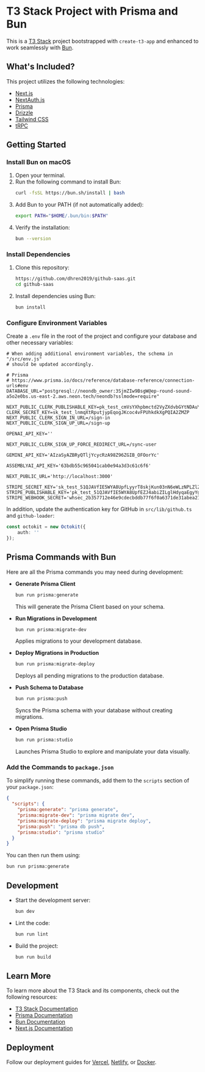 # T3 Stack Project with Prisma and Bun

This is a [T3 Stack](https://create.t3.gg/) project bootstrapped with `create-t3-app` and enhanced to work seamlessly with [Bun](https://bun.sh/).

## What's Included?

This project utilizes the following technologies:

- [Next.js](https://nextjs.org)
- [NextAuth.js](https://next-auth.js.org)
- [Prisma](https://prisma.io)
- [Drizzle](https://orm.drizzle.team)
- [Tailwind CSS](https://tailwindcss.com)
- [tRPC](https://trpc.io)

## Getting Started

### **Install Bun on macOS**

1. Open your terminal.
2. Run the following command to install Bun:
   ```bash
   curl -fsSL https://bun.sh/install | bash
   ```
3. Add Bun to your PATH (if not automatically added):
   ```bash
   export PATH="$HOME/.bun/bin:$PATH"
   ```
4. Verify the installation:
   ```bash
   bun --version
   ```

### **Install Dependencies**

1. Clone this repository:
   ```bash
   https://github.com/dhren2019/github-saas.git
   cd github-saas
   ```
2. Install dependencies using Bun:
   ```bash
   bun install
   ```

### **Configure Environment Variables**

Create a `.env` file in the root of the project and configure your database and other necessary variables:

```env
# When adding additional environment variables, the schema in "/src/env.js"
# should be updated accordingly.

# Prisma
# https://www.prisma.io/docs/reference/database-reference/connection-urls#env
DATABASE_URL="postgresql://neondb_owner:3SjmZIw9BsgW@ep-round-sound-a5o2e0bs.us-east-2.aws.neon.tech/neondb?sslmode=require"

NEXT_PUBLIC_CLERK_PUBLISHABLE_KEY=pk_test_cmVsYXhpbmctd2VyZXdvbGYtNDAuY2xlcmsuYWNjb3VudHMuZGV2JA
CLERK_SECRET_KEY=sk_test_lnmqXtRputjypEqogJKcoc4vFPUhkdkXgPQIA2ZMZP
NEXT_PUBLIC_CLERK_SIGN_IN_URL=/sign-in
NEXT_PUBLIC_CLERK_SIGN_UP_URL=/sign-up

OPENAI_API_KEY=''

NEXT_PUBLIC_CLERK_SIGN_UP_FORCE_REDIRECT_URL=/sync-user

GEMINI_API_KEY='AIzaSyAZBRyQTljYcycRzA98Z96ZGIB_OFOorYc'

ASSEMBLYAI_API_KEY='63bdb55c965041cab0e94a3d3c61c6f6'

NEXT_PUBLIC_URL='http://localhost:3000'

STRIPE_SECRET_KEY='sk_test_51QJAVfIE5WYA8UpfLyyrT8skjKun03nN6eWLzNPLZl2zoj4OPCDNLVvxu6w4EzTOYCDPmBl3URgfuSGPfSLYdlvn00VybLf0cr'  
STRIPE_PUBLISHABLE_KEY='pk_test_51QJAVfIE5WYA8UpfEZJ4abiZILglHdyqaEgyYgosmq3UQ3FPC9aTBM0OyHLeYYsxTJjtuOVaJwnMnmRjj9ZkD01300l6083BKz'
STRIPE_WEBHOOK_SECRET='whsec_2b357712e46e9cdecbddb77f6f0a6371de31abea214359a9494e729cda0c3d66'
```

In addition, update the authentication key for GitHub in `src/lib/github.ts` and `github-loader`:

```typescript
const octokit = new Octokit({
    auth: ''
});
```

## Prisma Commands with Bun

Here are all the Prisma commands you may need during development:

- **Generate Prisma Client**
  ```bash
  bun run prisma:generate
  ```
  This will generate the Prisma Client based on your schema.

- **Run Migrations in Development**
  ```bash
  bun run prisma:migrate-dev
  ```
  Applies migrations to your development database.

- **Deploy Migrations in Production**
  ```bash
  bun run prisma:migrate-deploy
  ```
  Deploys all pending migrations to the production database.

- **Push Schema to Database**
  ```bash
  bun run prisma:push
  ```
  Syncs the Prisma schema with your database without creating migrations.

- **Open Prisma Studio**
  ```bash
  bun run prisma:studio
  ```
  Launches Prisma Studio to explore and manipulate your data visually.

### **Add the Commands to `package.json`**

To simplify running these commands, add them to the `scripts` section of your `package.json`:

```json
{
  "scripts": {
    "prisma:generate": "prisma generate",
    "prisma:migrate-dev": "prisma migrate dev",
    "prisma:migrate-deploy": "prisma migrate deploy",
    "prisma:push": "prisma db push",
    "prisma:studio": "prisma studio"
  }
}
```

You can then run them using:
```bash
bun run prisma:generate
```

## Development

- Start the development server:
  ```bash
  bun dev
  ```

- Lint the code:
  ```bash
  bun run lint
  ```

- Build the project:
  ```bash
  bun run build
  ```

## Learn More

To learn more about the T3 Stack and its components, check out the following resources:

- [T3 Stack Documentation](https://create.t3.gg/)
- [Prisma Documentation](https://prisma.io/docs)
- [Bun Documentation](https://bun.sh/docs)
- [Next.js Documentation](https://nextjs.org/docs)

## Deployment

Follow our deployment guides for [Vercel](https://create.t3.gg/en/deployment/vercel), [Netlify](https://create.t3.gg/en/deployment/netlify), or [Docker](https://create.t3.gg/en/deployment/docker).

